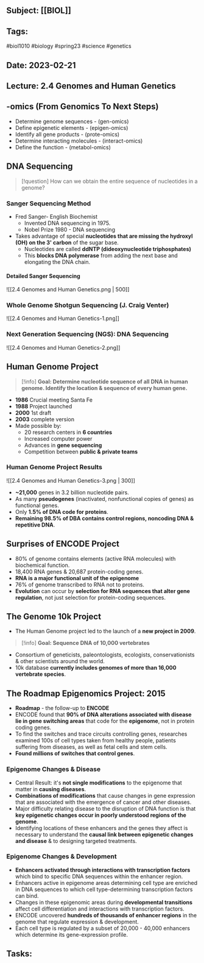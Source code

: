 ## Subject: [[BIOL]]
## Tags:
#biol1010 #biology #spring23 #science #genetics 
## Date: 2023-02-21
## Lecture: 2.4 Genomes and Human Genetics

## -omics (From Genomics To Next Steps)
- Determine genome sequences - (gen-omics)
- Define epigenetic elements - (epigen-omics)
- Identify all gene products - (prote-omics)
- Determine interacting molecules - (interact-omics)
- Define the function - (metabol-omics)

## DNA Sequencing
> [!question] How can we obtain the entire sequence of nucleotides in a genome?
### Sanger Sequencing Method
- Fred Sanger- English Biochemist
	- Invented DNA sequencing in 1975.
	- Nobel Prize 1980 - DNA sequencing
- Takes advantage of special **nucleotides that are missing the hydroxyl (OH) on the 3' carbon** of the sugar base.
	- Nucleotides are called **ddNTP (dideoxynucleotide triphosphates)**
	- This **blocks DNA polymerase** from adding the next base and elongating the DNA chain.
#### Detailed Sanger Sequencing
![[2.4 Genomes and Human Genetics.png | 500]]
### Whole Genome Shotgun Sequencing (J. Craig Venter)
![[2.4 Genomes and Human Genetics-1.png]]
### Next Generation Sequencing (NGS): DNA Sequencing
![[2.4 Genomes and Human Genetics-2.png]]

## Human Genome Project
> [!info] **Goal: Determine nucleotide sequence of all DNA in human genome. Identify the location & sequence of every human gene.**
- **1986** Crucial meeting Santa Fe
- **1988** Project launched
- **2000** 1st draft
- **2003** complete version
- Made possible by:
	- 20 research centers in **6 countries**
	- Increased computer power
	- Advances in **gene sequencing**
	- Competition between **public & private teams**
### Human Genome Project Results
![[2.4 Genomes and Human Genetics-3.png | 300]]
- **~21,000** genes in 3.2 billion nucleotide pairs.
- As many **pseudogenes** (inactivated, nonfunctional copies of genes) as functional genes.
- Only **1.5% of DNA code for proteins**.
- **Remaining 98.5% of DBA contains control regions, noncoding DNA & repetitive DNA**.

## Surprises of ENCODE Project
- 80% of genome contains elements (active RNA molecules) with biochemical function.
- 18,400 RNA genes & 20,687 protein-coding genes.
- **RNA is a major functional unit of the epigenome**
- 76% of genome transcribed to RNA not to proteins.
- **Evolution** can occur by **selection for RNA sequences that alter gene regulation**, not just selection for protein-coding sequences.

## The Genome 10k Project
- The Human Genome project led to the launch of a **new project in 2009**.
> [!info] **Goal: Sequence DNA of 10,000 vertebrates**
- Consortium of geneticists, paleontologists, ecologists, conservationists & other scientists around the world.
- 10k database **currently includes genomes of more than 16,000 vertebrate species**.

## The Roadmap Epigenomics Project: 2015
- **Roadmap** - the follow-up to **ENCODE**
- ENCODE found that **90% of DNA alterations associated with disease lie in gene switching areas** that code for the **epigenome**, not in protein coding genes.
- To find the switches and trace circuits controlling genes, researches examined 100s of cell types taken from healthy people, patients suffering from diseases, as well as fetal cells and stem cells.
- **Found millions of switches that control genes**.
### Epigenome Changes & Disease
- Central Result: it's **not single modifications** to the epigenome that matter in **causing diseases**.
- **Combinations of modifications** that cause changes in gene expression that are associated with the emergence of cancer and other diseases.
- Major difficulty relating disease to the disruption of DNA function is that **key epigenetic changes occur in poorly understood regions of the genome**.
- Identifying locations of these enhancers and the genes they affect is necessary to understand the **causal link between epigenetic changes and disease** & to designing targeted treatments.
### Epigenome Changes & Development
- **Enhancers activated through interactions with transcription factors** which bind to specific DNA sequences within the enhancer region.
- Enhancers active in epigenome areas determining cell type are enriched in DNA sequences to which cell type-determining transcription factors can bind.
- Changes in these epigenomic areas during **developmental transitions** affect cell differentiation and interactions with transcription factors.
- ENCODE uncovered **hundreds of thousands of enhancer regions** in the genome that regulate expression & development.
- Each cell type is regulated by a subset of 20,000 - 40,000 enhancers which determine its gene-expression profile.

## Tasks: